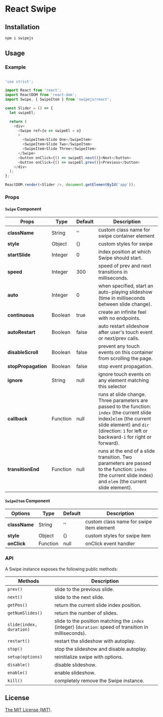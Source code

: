 React Swipe
===========

## Installation

```bash
npm i swipejs
```

## Usage

### Example

```javascript

'use strict';

import React from 'react';
import ReactDOM from 'react-dom';
import Swipe, { SwipeItem } from 'swipejs/react';

const Slider = () => {
  let swipeEl;

  return (
    <div>
      <Swipe ref={o => swipeEl = o}
      >
        <SwipeItem>Slide One</SwipeItem>
        <SwipeItem>Slide Two</SwipeItem>
        <SwipeItem>Slide Three</SwipeItem>
      </Swipe>
      <button onClick={() => swipeEl.next()}>Next</button>
      <button onClick={() => swipeEl.prev()}>Previous</button>
    </div>
  );
};

ReactDOM.render(<Slider />, document.getElementById('app'));
```

### Props

#### `Swipe` Component
| Props              | Type     | Default | Description                                                                                                                                                                                                      |
|---------------------|----------|---------|------------------------------------------------------------------------------------------------------------------------------------------------------------------------------------------------------------------|
| **className**       | String   | ''      | custom class name for swipe container element                                                                                                                                                                    |
| **style**           | Object   | {}      | custom styles for swipe                                                                                                                                                                                          |
| **startSlide**      | Integer  | 0       | index position at which Swipe should start.                                                                                                                                                                      |
| **speed**           | Integer  | 300     | speed of prev and next transitions in milliseconds.                                                                                                                                                              |
| **auto**            | Integer  | 0       | when specified, start an auto-playing slideshow (time in milliseconds between slide change).                                                                                                                     |
| **continuous**      | Boolean  | true    | create an infinite feel with no endpoints.                                                                                                                                                                       |
| **autoRestart**     | Boolean  | false   | auto restart slideshow after user's touch event or next/prev calls.                                                                                                                                              |
| **disableScroll**   | Boolean  | false   | prevent any touch events on this container from scrolling the page.                                                                                                                                              |
| **stopPropagation** | Boolean  | false   | stop event propagation.                                                                                                                                                                                          |
| **ignore**          | String   | null    | ignore touch events on any element matching this selector |
| **callback**        | Function | null    | runs at slide change. Three parameters are passed to the function: `index` (the current slide index)`elem` (the current slide element) and `dir` (direction: `1` for left or backward`-1` for right or forward). |
| **transitionEnd**   | Function | null    | runs at the end of a slide transition. Two parameters are passed to the function: `index` (the current slide index) and `elem` (the current slide element).                                                      |

#### `SwipeItem` Component

| Options             | Type     | Default | Description                                                                                                                                                                                                      |
|---------------------|----------|---------|------------------------------------------------------------------------------------------------------------------------------------------------------------------------------------------------------------------|
| **className**       | String   | ''      | custom class name for swipe item element                                                                                                                                                                    |
| **style**           | Object   | {}      | custom styles for swipe item                                                                                                                                                                                          |
| **onClick**         | Function | null    | onClick event handler                                                                                                                                                                                            |

### API

A Swipe instance exposes the following public methods:

| Methods                  | Description                                                                                             |
|--------------------------|---------------------------------------------------------------------------------------------------------|
| `prev()`                 | slide to the previous slide.                                                                            |
| `next()`                 | slide to the next slide.                                                                                |
| `getPos()`               | return the current slide index position.                                                                |
| `getNumSlides()`         | return the number of slides.                                                                            |
| `slide(index, duration)` | slide to the position matching the `index` (integer) (`duration`: speed of transition in milliseconds). |
| `restart()`              | restart the slideshow with autoplay.                                                                    |
| `stop()`                 | stop the slideshow and disable autoplay.                                                                |
| `setup(options)`         | reinitialize swipe with options.                                                                        |
| `disable()`              | disable slideshow.                                                                                      |
| `enable()`               | enable slideshow.                                                                                       |
| `kill()`                 | completely remove the Swipe instance.                                                                   |

## License

[The MIT License (MIT)](http://opensource.org/licenses/MIT).